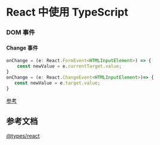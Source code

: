 # React 中使用 TypeScript

### DOM 事件

#### Change 事件

```TypeScript
onChange = (e: React.FormEvent<HTMLInputElement>) => {
    const newValue = e.currentTarget.value;
}
onChange = (e: React.ChangeEvent<HTMLInputElement>)=> {
   const newValue = e.target.value;
}
```
[参考](https://stackoverflow.com/questions/40676343/typescript-input-onchange-event-target-value)

## 参考文档

[@types/react](https://github.com/DefinitelyTyped/DefinitelyTyped/tree/master/types/react)
